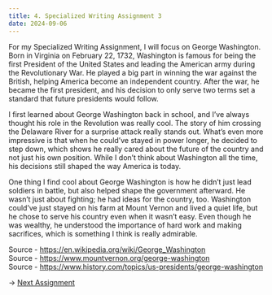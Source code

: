 ```yaml
---
title: 4. Specialized Writing Assignment 3
date: 2024-09-06
---
```


For my Specialized Writing Assignment, I will focus on George Washington. Born in Virginia on February 22, 1732, Washington is famous for being the first President of the United States and leading the American army during the Revolutionary War. He played a big part in winning the war against the British, helping America become an independent country. After the war, he became the first president, and his decision to only serve two terms set a standard that future presidents would follow.

I first learned about George Washington back in school, and I’ve always thought his role in the Revolution was really cool. The story of him crossing the Delaware River for a surprise attack really stands out. What’s even more impressive is that when he could’ve stayed in power longer, he decided to step down, which shows he really cared about the future of the country and not just his own position. While I don’t think about Washington all the time, his decisions still shaped the way America is today.

One thing I find cool about George Washington is how he didn’t just lead soldiers in battle, but also helped shape the government afterward. He wasn’t just about fighting; he had ideas for the country, too. Washington could’ve just stayed on his farm at Mount Vernon and lived a quiet life, but he chose to serve his country even when it wasn’t easy. Even though he was wealthy, he understood the importance of hard work and making sacrifices, which is something I think is really admirable.

Source - https://en.wikipedia.org/wiki/George_Washington        
Source - https://www.mountvernon.org/george-washington      
Source - https://www.history.com/topics/us-presidents/george-washington    

→ [Next Assignment](/assignments/five)

